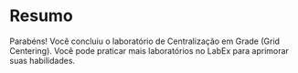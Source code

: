 # Resumo

Parabéns! Você concluiu o laboratório de Centralização em Grade (Grid Centering). Você pode praticar mais laboratórios no LabEx para aprimorar suas habilidades.
